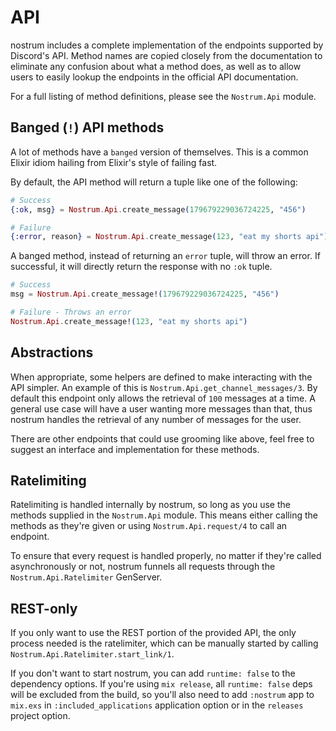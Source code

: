 # API

nostrum includes a complete implementation of the endpoints supported by
Discord's API. Method names are copied closely from the documentation to
eliminate any confusion about what a method does, as well as to allow users to
easily lookup the endpoints in the official API documentation.

For a full listing of method definitions, please see the `Nostrum.Api` module.


## Banged (`!`) API methods

A lot of methods have a `banged` version of themselves. This is a common Elixir
idiom hailing from Elixir's style of failing fast.

By default, the API method will return a tuple like one of the following:

```elixir
# Success
{:ok, msg} = Nostrum.Api.create_message(179679229036724225, "456")

# Failure
{:error, reason} = Nostrum.Api.create_message(123, "eat my shorts api")
```

A banged method, instead of returning an `error` tuple, will throw an error. If
successful, it will directly return the response with no `:ok` tuple.

```elixir
# Success
msg = Nostrum.Api.create_message!(179679229036724225, "456")

# Failure - Throws an error
Nostrum.Api.create_message!(123, "eat my shorts api")
```


## Abstractions

When appropriate, some helpers are defined to make interacting with the API
simpler. An example of this is `Nostrum.Api.get_channel_messages/3`. By default
this endpoint only allows the retrieval of `100` messages at a time. A general
use case will have a user wanting more messages than that, thus nostrum handles
the retrieval of any number of messages for the user.

There are other endpoints that could use grooming like above, feel free to
suggest an interface and implementation for these methods.


## Ratelimiting

Ratelimiting is handled internally by nostrum, so long as you use the methods
supplied in the `Nostrum.Api` module. This means either calling the methods as
they're given or using `Nostrum.Api.request/4` to call an endpoint.

To ensure that every request is handled properly, no matter if they're called
asynchronously or not, nostrum funnels all requests through the
`Nostrum.Api.Ratelimiter` GenServer.


## REST-only

If you only want to use the REST portion of the provided API, the only process
needed is the ratelimiter, which can be manually started by calling
`Nostrum.Api.Ratelimiter.start_link/1`. 

If you don't want to start nostrum, you can add `runtime: false` to the
dependency options. If you're using `mix release`, all `runtime: false` deps
will be excluded from the build, so you'll also need to add `:nostrum` app to
`mix.exs` in `:included_applications` application option or in the `releases`
project option.

<!-- vim: set textwidth=80 sw=2 ts=2: -->
